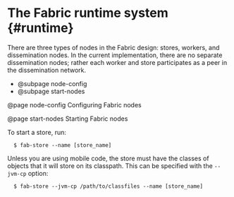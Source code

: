The Fabric runtime system {#runtime}
=========================
There are three types of nodes in the Fabric design: stores, workers,
and dissemination nodes. In the current implementation, there are no
separate dissemination nodes; rather each worker and store participates
as a peer in the dissemination network.

  * @subpage node-config
  * @subpage start-nodes


@page node-config Configuring Fabric nodes




@page start-nodes Starting Fabric nodes

To start a store, run:
~~~
  $ fab-store --name [store_name]
~~~
Unless you are using mobile code, the store must have the classes of
objects that it will store on its classpath.  This can be specified with
the `--jvm-cp` option:
~~~
  $ fab-store --jvm-cp /path/to/classfiles --name [store_name]
~~~

